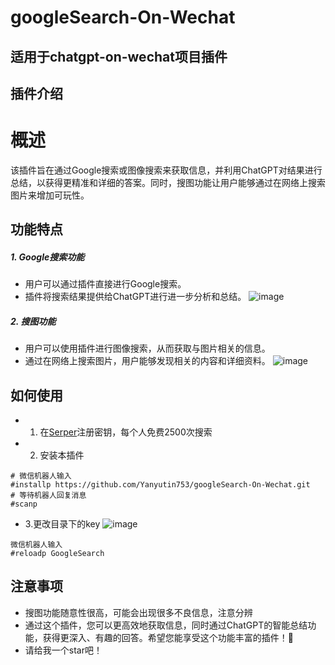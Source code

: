 # googleSearch-On-Wechat
## 适用于chatgpt-on-wechat项目插件
## 插件介绍
# 概述
该插件旨在通过Google搜索或图像搜索来获取信息，并利用ChatGPT对结果进行总结，以获得更精准和详细的答案。同时，搜图功能让用户能够通过在网络上搜索图片来增加可玩性。

## 功能特点
##### 1. Google搜索功能
- 用户可以通过插件直接进行Google搜索。
- 插件将搜索结果提供给ChatGPT进行进一步分析和总结。
![image](https://github.com/Yanyutin753/googleSearch-On-Wechat/assets/132346501/0f216954-96bd-4c69-9878-8fb7a35baf62)

##### 2. 搜图功能
- 用户可以使用插件进行图像搜索，从而获取与图片相关的信息。
- 通过在网络上搜索图片，用户能够发现相关的内容和详细资料。
![image](https://github.com/Yanyutin753/googleSearch-On-Wechat/assets/132346501/5bc6270d-7221-48f5-b8f1-3e87e880bf79)

## 如何使用
- 1. 在[Serper](https://serper.dev/)注册密钥，每个人免费2500次搜索
- 2. 安装本插件
 ```
# 微信机器人输入
#installp https://github.com/Yanyutin753/googleSearch-On-Wechat.git
# 等待机器人回复消息
#scanp 
 ```
- 3.更改目录下的key
![image](https://github.com/Yanyutin753/googleSearch-On-Wechat/assets/132346501/dbcf230f-c2ab-4db6-ae1e-d6e4c577d6b1)

 ```
 微信机器人输入
 #reloadp GoogleSearch
 ```

## 注意事项
- 搜图功能随意性很高，可能会出现很多不良信息，注意分辨
- 通过这个插件，您可以更高效地获取信息，同时通过ChatGPT的智能总结功能，获得更深入、有趣的回答。希望您能享受这个功能丰富的插件！🚀
- 请给我一个star吧！
